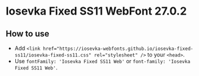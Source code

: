 # Iosevka Fixed SS11 WebFont 27.0.2

## How to use

- Add `<link href="https://iosevka-webfonts.github.io/iosevka-fixed-ss11/iosevka-fixed-ss11.css" rel="stylesheet" />` to your `<head>`.
- Use `fontFamily: 'Iosevka Fixed SS11 Web'` or `font-family: 'Iosevka Fixed SS11 Web'`.
